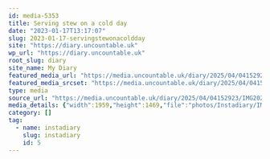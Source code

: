 ```yaml
---
id: media-5353
title: Serving stew on a cold day
date: "2023-01-17T13:17:07"
slug: 2023-01-17-servingstewonacoldday
site: "https://diary.uncountable.uk"
wp_url: "https://diary.uncountable.uk"
root_slug: diary
site_name: My Diary
featured_media_url: "https://media.uncountable.uk/diary/2025/04/04152923/IMG20230117131707.webp"
featured_media_srcset: "https://media.uncountable.uk/diary/2025/04/04152923/IMG20230117131707-300x225.webp 300w, https://media.uncountable.uk/diary/2025/04/04152923/IMG20230117131707-1024x768.webp 1024w, https://media.uncountable.uk/diary/2025/04/04152923/IMG20230117131707-150x150.webp 150w, https://media.uncountable.uk/diary/2025/04/04152923/IMG20230117131707-640x480.webp 640w, https://media.uncountable.uk/diary/2025/04/04152923/IMG20230117131707.webp 1959w"
type: media
source_url: "https://media.uncountable.uk/diary/2025/04/04152923/IMG20230117131707.webp"
media_details: {"width":1959,"height":1469,"file":"photos/Instadiary/IMG20230117131707.webp","filesize":151366,"sizes":{"medium":{"file":"IMG20230117131707-300x225.webp","width":300,"height":225,"filesize":27876,"mime_type":"image/webp","source_url":"https://media.uncountable.uk/diary/2025/04/04152923/IMG20230117131707-300x225.webp"},"large":{"file":"IMG20230117131707-1024x768.webp","width":1024,"height":768,"filesize":162626,"mime_type":"image/webp","source_url":"https://media.uncountable.uk/diary/2025/04/04152923/IMG20230117131707-1024x768.webp"},"thumbnail":{"file":"IMG20230117131707-150x150.webp","width":150,"height":150,"filesize":11408,"mime_type":"image/webp","source_url":"https://media.uncountable.uk/diary/2025/04/04152923/IMG20230117131707-150x150.webp"},"mobwidth":{"file":"IMG20230117131707-640x480.webp","width":640,"height":480,"filesize":88622,"mime_type":"image/webp","source_url":"https://media.uncountable.uk/diary/2025/04/04152923/IMG20230117131707-640x480.webp"},"full":{"file":"IMG20230117131707.webp","width":1959,"height":1469,"mime_type":"image/webp","source_url":"https://media.uncountable.uk/diary/2025/04/04152923/IMG20230117131707.webp"}},"image_meta":{"aperture":"0","credit":"","camera":"","caption":"","created_timestamp":"0","copyright":"","focal_length":"0","iso":"0","shutter_speed":"0","title":"","orientation":"0","keywords":[]}}
category: []
tag:
  - name: instadiary
    slug: instadiary
    id: 5
---
```


